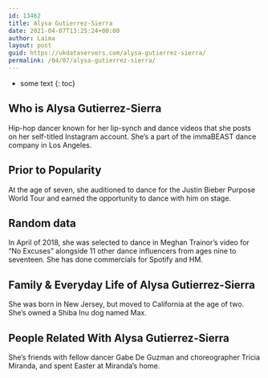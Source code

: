 ```yaml
---
id: 13462
title: Alysa Gutierrez-Sierra
date: 2021-04-07T13:25:24+00:00
author: Laima
layout: post
guid: https://ukdataservers.com/alysa-gutierrez-sierra/
permalink: /04/07/alysa-gutierrez-sierra/
---
```


* some text
{: toc}


## Who is Alysa Gutierrez-Sierra
                  
                  
                  
Hip-hop dancer known for her lip-synch and dance videos that she posts on her self-titled Instagram account. She&#8217;s a part of the immaBEAST dance company in Los Angeles. 
                  
              
            
              
            
                
                
                
## Prior to Popularity
                  
                  
                  
At the age of seven, she auditioned to dance for the Justin Bieber Purpose World Tour and earned the opportunity to dance with him on stage. 
                  
              
            
              
            
                
                
                
## Random data
                  
                  
                  
In April of 2018, she was selected to dance in Meghan Trainor&#8217;s video for &#8220;No Excuses&#8221; alongside 11 other dance influencers from ages nine to seventeen. She has done commercials for Spotify and HM. 
                  
              
            
              
            
                
                
                
## Family & Everyday Life of Alysa Gutierrez-Sierra
                  
                  
                  
She was born in New Jersey, but moved to California at the age of two. She&#8217;s owned a Shiba Inu dog named Max.
                  
              
            
              
            
                
                
                
## People Related With Alysa Gutierrez-Sierra
                  
                  
                  
She&#8217;s friends with fellow dancer Gabe De Guzman and choreographer Tricia Miranda, and spent Easter at Miranda&#8217;s home. 
                  
              
            
              
            
                
              
            
              
              
            
            
              
            
          
          
          